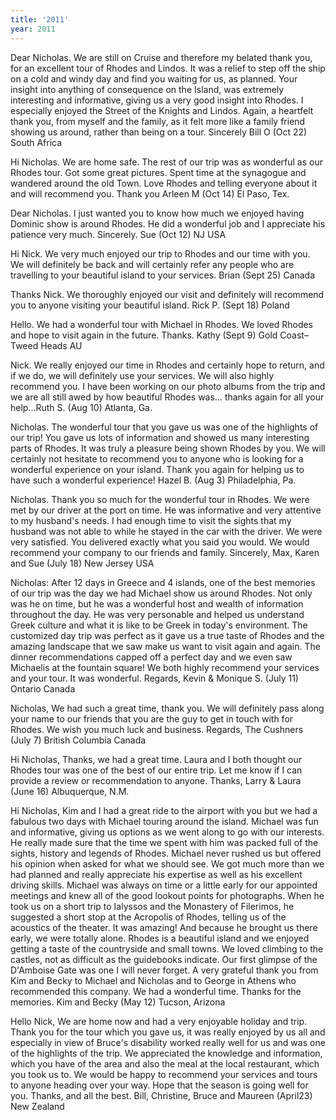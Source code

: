 ```yaml
---
title: '2011'
year: 2011
---
```


Dear Nicholas. We are still on Cruise and therefore my belated thank you, for an excellent tour of Rhodes and Lindos. It was a relief to step off the ship on a cold and windy day and find you waiting for us, as planned. Your insight into anything of consequence on the Island, was extremely interesting and informative, giving us a very good insight into Rhodes. I especially enjoyed the Street of the Knights and Lindos. Again, a heartfelt thank you, from myself and the family, as it felt more like a family friend showing us around, rather than being on a tour. Sincerely Bill O (Oct 22) South Africa

Hi Nicholas. We are home safe. The rest of our trip was as wonderful as our Rhodes tour. Got some great pictures. Spent time at the synagogue and wandered around the old Town. Love Rhodes and telling everyone about it and will recommend you. Thank you Arleen M (Oct 14) El Paso, Tex.

Dear Nicholas. I just wanted you to know how much we enjoyed having Dominic show is around Rhodes. He did a wonderful job and I appreciate his patience very much. Sincerely. Sue (Oct 12) NJ USA

Hi Nick. We very much enjoyed our trip to Rhodes and our time with you. We will definitely be back and will certainly refer any people who are travelling to your beautiful island to your services. Brian (Sept 25) Canada

Thanks Nick. We thoroughly enjoyed our visit and definitely will recommend you to anyone visiting your beautiful island. Rick P. (Sept 18) Poland

Hello. We had a wonderful tour with Michael in Rhodes. We loved Rhodes and hope to visit again in the future. Thanks. Kathy (Sept 9) Gold Coast–Tweed Heads AU

Nick. We really enjoyed our time in Rhodes and certainly hope to return, and if we do, we will definitely use your services. We will also highly recommend you. I have been working on our photo albums from the trip and we are all still awed by how beautiful Rhodes was… thanks again for all your help...Ruth S. (Aug 10) Atlanta, Ga.

Nicholas. The wonderful tour that you gave us was one of the highlights of our trip! You gave us lots of information and showed us many interesting parts of Rhodes. It was truly a pleasure being shown Rhodes by you. We will certainly not hesitate to recommend you to anyone who is looking for a wonderful experience on your island. Thank you again for helping us to have such a wonderful experience! Hazel B. (Aug 3) Philadelphia, Pa.

Nicholas. Thank you so much for the wonderful tour in Rhodes. We were met by our driver at the port on time. He was informative and very attentive to my husband's needs. I had enough time to visit the sights that my husband was not able to while he stayed in the car with the driver. We were very satisfied. You delivered exactly what you said you would. We would recommend your company to our friends and family. Sincerely, Max, Karen and Sue (July 18) New Jersey USA

Nicholas: After 12 days in Greece and 4 islands, one of the best memories of our trip was the day we had Michael show us around Rhodes. Not only was he on time, but he was a wonderful host and wealth of information throughout the day. He was very personable and helped us understand Greek culture and what it is like to be Greek in today's environment. The customized day trip was perfect as it gave us a true taste of Rhodes and the amazing landscape that we saw make us want to visit again and again. The dinner recommendations capped off a perfect day and we even saw Michaelis at the fountain square! We both highly recommend your services and your tour. It was wonderful. Regards, Kevin & Monique S. (July 11) Ontario Canada

Nicholas, We had such a great time, thank you. We will definitely pass along your name to our friends that you are the guy to get in touch with for Rhodes. We wish you much luck and business. Regards, The Cushners (July 7) British Columbia Canada

Hi Nicholas, Thanks, we had a great time. Laura and I both thought our Rhodes tour was one of the best of our entire trip. Let me know if I can provide a review or recommendation to anyone. Thanks, Larry & Laura (June 16) Albuquerque, N.M.

Hi Nicholas, Kim and I had a great ride to the airport with you but we had a fabulous two days with Michael touring around the island. Michael was fun and informative, giving us options as we went along to go with our interests. He really made sure that the time we spent with him was packed full of the sights, history and legends of Rhodes. Michael never rushed us but offered his opinion when asked for what we should see. We got much more than we had planned and really appreciate his expertise as well as his excellent driving skills. Michael was always on time or a little early for our appointed meetings and knew all of the good lookout points for photographs. When he took us on a short trip to Ialyssos and the Monastery of Filerimos, he suggested a short stop at the Acropolis of Rhodes, telling us of the acoustics of the theater. It was amazing! And because he brought us there early, we were totally alone. Rhodes is a beautiful island and we enjoyed getting a taste of the countryside and small towns. We loved climbing to the castles, not as difficult as the guidebooks indicate. Our first glimpse of the D'Amboise Gate was one I will never forget. A very grateful thank you from Kim and Becky to Michael and Nicholas and to George in Athens who recommended this company. We had a wonderful time. Thanks for the memories. Kim and Becky (May 12) Tucson, Arizona

Hello Nick, We are home now and had a very enjoyable holiday and trip. Thank you for the tour which you gave us, it was really enjoyed by us all and especially in view of Bruce's disability worked really well for us and was one of the highlights of the trip. We appreciated the knowledge and information, which you have of the area and also the meal at the local restaurant, which you took us to. We would be happy to recommend your services and tours to anyone heading over your way. Hope that the season is going well for you. Thanks, and all the best. Bill, Christine, Bruce and Maureen (April23) New Zealand
